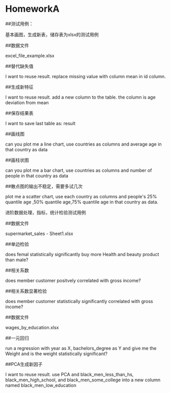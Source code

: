 # HomeworkA
<!-- USAGE EXAMPLES -->
##测试用例：

基本画图，生成新表，储存表为xlsx的测试用例

##数据文件

excel_file_example.xlsx

##替代缺失值

I want to reuse result. replace missing value with column mean in id column.

##生成新特征

I want to reuse result. add a new column to the table. the column is age deviation from mean

##保存结果表

I want to save last table as: result

##画线图

can you plot me a line chart, use countries as columns and average age in that country as data

##画柱状图

can you plot me a bar chart, use countries as columns and number of people in that country as data

##散点图的输出不稳定，需要多试几次

plot me a scatter chart, use each country as columns and people's 25% quantile age ,50% quantile age,75% quantile age in that country as data.  

进阶数据处理，指标，统计检验测试用例

##数据文件

supermarket_sales - Sheet1.xlsx

##单边检验

does femal statistically significantly buy more Health and beauty product than male?

##相关系数

does member customer positvely correlated with gross income?

##相关系数显著检验

does member customer statistically significantly correlated with gross income?

##数据文件

wages_by_education.xlsx

##一元回归

run a regression with year as X, bachelors_degree as Y and give me the Weight and is the weight statistically significant?

##PCA生成新因子

I want to reuse result.  use PCA and black_men_less_than_hs, black_men_high_school, and black_men_some_college into a new column named black_men_low_education 
